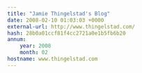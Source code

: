 ```yaml
---
title: "Jamie Thingelstad's Blog"
date: 2008-02-10 01:03:03 +0000
external-url: http://www.thingelstad.com/
hash: 28b0a01ccf81f4cc2721a0e1b5fb6b20
annum:
    year: 2008
    month: 02
hostname: www.thingelstad.com
---
```



